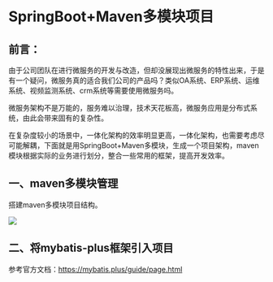 # SpringBoot+Maven多模块项目



## 前言：

​	由于公司团队在进行微服务的开发与改造，但却没展现出微服务的特性出来，于是有一个疑问，微服务真的适合我们公司的产品吗？类似OA系统、ERP系统、运维系统、视频监测系统、crm系统等需要使用微服务吗。

​	微服务架构不是万能的，服务难以治理，技术天花板高，微服务应用是分布式系统，由此会带来固有的复杂性。

​	在复杂度较小的场景中，一体化架构的效率明显更高，一体化架构，也需要考虑尽可能解耦，下面就是用SpringBoot+Maven多模块，生成一个项目架构，maven模块根据实际的业务进行划分，整合一些常用的框架，提高开发效率。

## 一、maven多模块管理

搭建maven多模块项目结构。

![](https://cdn.jsdelivr.net/gh/yizuoliang/picBed/img/20200507184309.bmp)

## 二、将mybatis-plus框架引入项目

参考官方文档：https://mybatis.plus/guide/page.html



